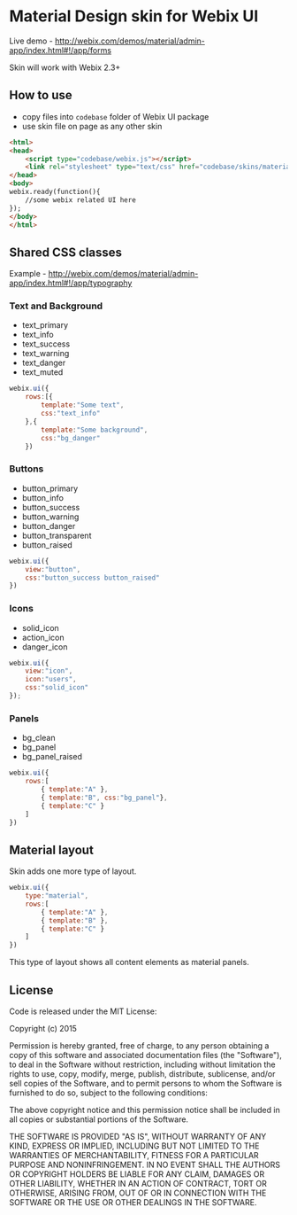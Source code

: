 Material Design skin for Webix UI
=================================

Live demo - http://webix.com/demos/material/admin-app/index.html#!/app/forms

Skin will work with Webix 2.3+

How to use
-----------

- copy files into `codebase` folder of Webix UI package
- use skin file on page as any other skin

```html
<html>
<head>
	<script type="codebase/webix.js"></script>
	<link rel="stylesheet" type="text/css" href="codebase/skins/material.css">
</head>
<body>
webix.ready(function(){
	//some webix related UI here
});
</body>
</html>
```

Shared CSS classes
------------------

Example - http://webix.com/demos/material/admin-app/index.html#!/app/typography

### Text and Background

- text_primary
- text_info
- text_success
- text_warning
- text_danger
- text_muted

```js
webix.ui({
	rows:[{
		template:"Some text",
		css:"text_info"
	},{
		template:"Some background",
		css:"bg_danger"
	})
```

### Buttons

- button_primary
- button_info
- button_success
- button_warning
- button_danger
- button_transparent
- button_raised

```js
webix.ui({
	view:"button",
	css:"button_success button_raised"
})
```


### Icons

- solid_icon
- action_icon
- danger_icon

```js
webix.ui({
	view:"icon",
	icon:"users",
	css:"solid_icon"
});
```


### Panels

- bg_clean
- bg_panel
- bg_panel_raised

```js
webix.ui({
	rows:[
		{ template:"A" },
		{ template:"B", css:"bg_panel"},
		{ template:"C" }
	]
})
```

Material layout
------------------

Skin adds one more type of layout.

```js
webix.ui({
	type:"material",
	rows:[
		{ template:"A" },
		{ template:"B" },
		{ template:"C" }
	]
})
```

This type of layout shows all content elements as material panels. 


License
---------

Code is released under the MIT License:

Copyright (c) 2015

Permission is hereby granted, free of charge, to any person obtaining a copy of this software and associated documentation files (the "Software"), to deal in the Software without restriction, including without limitation the rights to use, copy, modify, merge, publish, distribute, sublicense, and/or sell copies of the Software, and to permit persons to whom the Software is furnished to do so, subject to the following conditions:

The above copyright notice and this permission notice shall be included in all copies or substantial portions of the Software.

THE SOFTWARE IS PROVIDED "AS IS", WITHOUT WARRANTY OF ANY KIND, EXPRESS OR IMPLIED, INCLUDING BUT NOT LIMITED TO THE WARRANTIES OF MERCHANTABILITY, FITNESS FOR A PARTICULAR PURPOSE AND NONINFRINGEMENT. IN NO EVENT SHALL THE AUTHORS OR COPYRIGHT HOLDERS BE LIABLE FOR ANY CLAIM, DAMAGES OR OTHER LIABILITY, WHETHER IN AN ACTION OF CONTRACT, TORT OR OTHERWISE, ARISING FROM, OUT OF OR IN CONNECTION WITH THE SOFTWARE OR THE USE OR OTHER DEALINGS IN THE SOFTWARE.